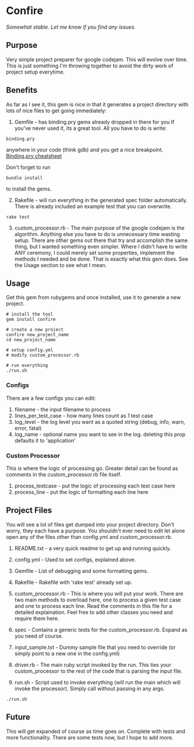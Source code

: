 # Confire
*Somewhat stable.  Let me know if you find any issues.*

## Purpose
Very simple project preparer for google codejam.  This will evolve over time.  This is just something I'm throwing together to avoid the dirty work of project setup everytime.

## Benefits
As far as I see it, this gem is nice in that it generates a project directory with lots of nice files to get going immediately:

1.  Gemfile - has binding.pry gems already dropped in there for you
  If you've never used it, its a great tool.  All you have to do is write:
```shell
binding.pry
```
anywhere in your code (think gdb) and you get a nice breakpoint.  [Binding.pry cheatsheet](https://gist.github.com/lfender6445/9919357)

Don't forget to run
```shell
bundle install
```
to install the gems.

2.  Rakefile - will run everything in the generated spec folder automatically.  There is already included an example test that you can overwrite.
```shell
rake test
```

3.  custom_processor.rb - The main purpose of the google codejam is the algorithm.  Anything else you have to do is unnecessary time wasting setup.  There are other gems out there that try and accomplish the same thing, but I wanted something even simpler.  Where I didn't have to write ANY ceremony, I could merely set some properties, implement the methods I needed and be done.  That is exactly what this gem does.  See the Usage section to see what I mean.


## Usage
Get this gem from rubygems and once installed, use it to generate a new project.

```shell
# install the tool
gem install confire

# create a new project
confire new_project_name
cd new_project_name

# setup config.yml
# modify custom_processor.rb

# run everything
./run.sh
```

### Configs
There are a few configs you can edit:
1.  filename - the input filename to process
2.  lines_per_test_case - how many lines count as 1 test case
3.  log_level - the log level you want as a quoted string (debug, info, warn, error, fatal)
4.  log_name - optional name you want to see in the log. deleting this prop defaults it to 'application'


### Custom Processor
This is where the logic of processing go.  Greater detail can be found as comments in the custom_processor.rb file itself.
1.  process_testcase - put the logic of processing each test case here
2.  process_line     - put the logic of formatting each line here


## Project Files
You will see a lot of files get dumped into your project directory.  Don't worry, they each have a purpose.  You shouldn't ever need to edit let alone open any of the files other than config.yml and custom_processor.rb.

1.  README.txt - a very quick readme to get up and running quickly.

2.  config.yml - Used to set configs, explained above.

3.  Gemfile - List of debugging and some formatting gems.

4.  Rakefile - Rakefile with 'rake test' already set up.

5.  custom_processor.rb - This is where you will put your work.  There are two main methods to overload here, one to process a given test case and one to process each line.  Read the comments in this file for a detailed explaination.  Feel free to add other classes you need and require them here.

6.  spec - Contains a generic tests for the custom_processor.rb.  Expand as you need of course.

7.  input_sample.txt - Dummy sample file that you need to override (or simply point to a new one in the config.yml)

8.  driver.rb - The main ruby script invoked by the run.  This ties your custom_processor to the rest of the code that is parsing the input file.

9.  run.sh - Script used to invoke everything (will run the main which will invoke the processor).  Simply call without passing in any args.
```shell
./run.sh
```

## Future
This will get expanded of course as time goes on.  Complete with tests and more functionality.   There are some tests now, but I hope to add more.


